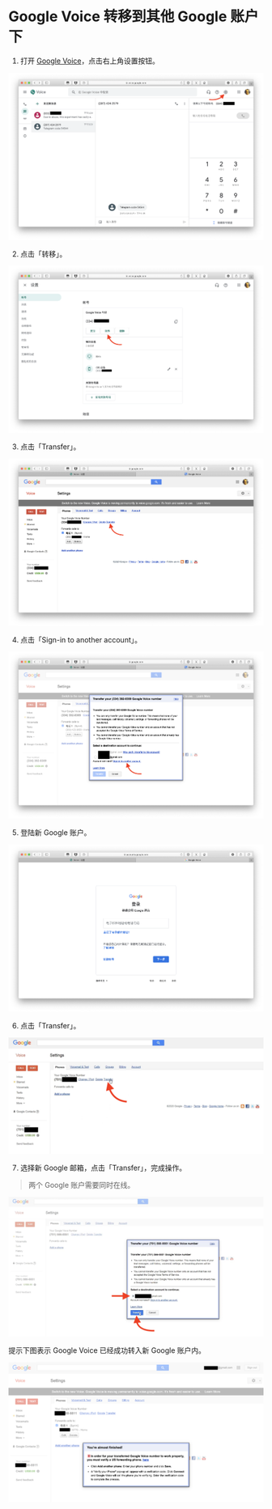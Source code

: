 # Google Voice 转移到其他 Google 账户下

1. 打开 [Google Voice](https://voice.google.com/u/0/messages)，点击右上角设置按钮。
   
   

![](pic/01.png)

2. 点击「转移」。


![](pic/02.png)


3. 点击「Transfer」。



![](pic/03.png)



4. 点击「Sign-in to another account」。



![](pic/04.png)



5. 登陆新 Google 账户。



![](pic/05.png)



6. 点击「Transfer」。



![](pic/06.png)



7. 选择新 Google 邮箱，点击「Transfer」，完成操作。

> 两个 Google 账户需要同时在线。



![](pic/07.png)

提示下图表示 Google Voice 已经成功转入新 Google 账户内。

![](pic/08.png)